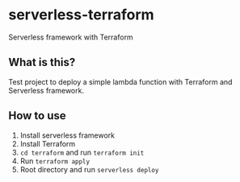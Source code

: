 # serverless-terraform
Serverless framework with Terraform

## What is this?
Test project to deploy a simple lambda function with Terraform and Serverless framework.

## How to use
1. Install serverless framework
2. Install Terraform
3. `cd terraform` and run `terraform init`
4. Run `terraform apply`
5. Root directory and run `serverless deploy`
